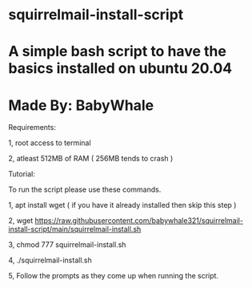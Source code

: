 # squirrelmail-install-script
# A simple bash script to have the basics installed on ubuntu 20.04
# Made By: BabyWhale

Requirements:

1, root access to terminal

2, atleast 512MB of RAM ( 256MB tends to crash )


Tutorial:

To run the script please use these commands.

1, apt install wget ( if you have it already installed then skip this step )

2, wget https://raw.githubusercontent.com/babywhale321/squirrelmail-install-script/main/squirrelmail-install.sh

3, chmod 777 squirrelmail-install.sh

4, ./squirrelmail-install.sh

5, Follow the prompts as they come up when running the script.
 
